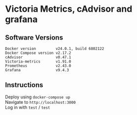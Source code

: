 # Victoria Metrics, cAdvisor and grafana
## Software Versions
```
Docker version         v24.0.1, build 6802122  
Docker Compose version v2.17.2  
cAdvisor               v0.47.1  
Victoria-metrics       v1.91.0  
Prometheus             v2.43.0  
Grafana                v9.4.3
```

## Instructions
Deploy using `docker-compose up`  
Navigate to `http://localhost:3000`  
Log in with `test` / `test`  


